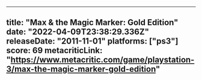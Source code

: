 
---
title: "Max & the Magic Marker: Gold Edition"
date: "2022-04-09T23:38:29.336Z"
releaseDate: "2011-11-01"
platforms: ["ps3"]
score: 69
metacriticLink: "https://www.metacritic.com/game/playstation-3/max-the-magic-marker-gold-edition"
---
